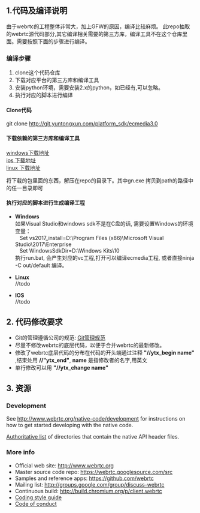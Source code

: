 ## 1.代码及编译说明
由于webrtc的工程整体非常大，加上GFW的原因，编译比较麻烦。  此repo抽取的webrtc源代码部分,其它编译相关需要的第三方库，编译工具不在这个仓库里面。需要按照下面的步骤进行编译。

###  编译步骤
1. clone这个代码仓库
2. 下载对应平台的第三方库和编译工具
3. 安装python环境，需要安装2.x的python，如已经有,可以忽略。
4. 执行对应的脚本进行编译


#### Clone代码
git clone http://git.yuntongxun.com/platform_sdk/ecmedia3.0

#### 下载依赖的第三方库和编译工具
[windows下载地址](http://192.168.178.218:9090/shared//webrtc/webrtc_win_base_env.rar)    
[ios 下载地址](http://192.168.178.218:9090/shared//webrtc/webrtc_win_base_env.rar)           
[linux 下载地址](http://192.168.178.218:9090/shared//webrtc/webrtc_win_base_env.rar)

将下载的包里面的东西，解压在repo的目录下。其中gn.exe 拷贝到path的路径中的任一目录即可


#### 执行对应的脚本进行生成编译工程
- **Windows**      
如果Visual Studio和windows sdk不是在C盘的话, 需要设置Windows的环境变量：    
&nbsp;&nbsp; Set vs2017_install=D:\Program Files (x86)\Microsoft Visual Studio\2017\Enterprise    
&nbsp;&nbsp; Set WindowsSdkDir=D:\Windows Kits\10\
执行run.bat, 会产生对应的vc工程,打开可以编译ecmedia工程, 或者直接ninja -C out/default 编译。     

- **Linux**   
 //todo
- **IOS**   
 //todo

## 2. 代码修改要求
- Git的管理遵循公司的规范: [Git管理规范](http://wiki.yuntongxun.com/pages/viewpage.action?pageId=89948180) 
- 尽量不修改webrtc的底层代码，以便于合并webrtc的最新修改。
- 修改了webrtc底层代码的分布在代码的开头端通过注释 **"//ytx_begin  name"** ,结束处用 **//"ytx_end"**, **name** 是指修改者的名字,用英文
- 单行修改可以用 **"//ytx_change name"**


## 3. 资源
### Development

See http://www.webrtc.org/native-code/development for instructions on how to get
started developing with the native code.

[Authoritative list](native-api.md) of directories that contain the
native API header files.

### More info

 * Official web site: http://www.webrtc.org
 * Master source code repo: https://webrtc.googlesource.com/src
 * Samples and reference apps: https://github.com/webrtc
 * Mailing list: http://groups.google.com/group/discuss-webrtc
 * Continuous build: http://build.chromium.org/p/client.webrtc
 * [Coding style guide](style-guide.md)
 * [Code of conduct](CODE_OF_CONDUCT.md)